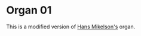 # Organ 01

This is a modified version of [Hans Mikelson's](http://www.csounds.com/mikelson/) organ.
